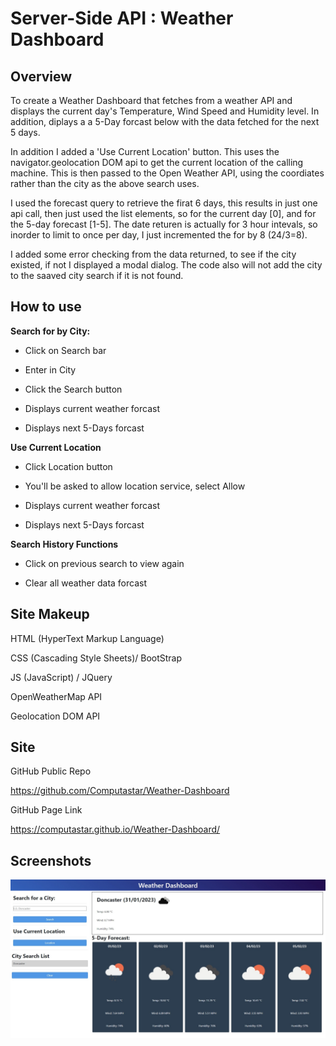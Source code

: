 # Server-Side API : Weather Dashboard

## Overview
To create a Weather Dashboard that fetches from a weather API and displays the current day's Temperature, Wind Speed and Humidity level. In addition, diplays a a 5-Day forcast below with the data fetched for the next 5 days.

In addition I added a 'Use Current Location' button. This uses the navigator.geolocation DOM api to get the current location of the calling machine. This is then passed to the Open Weather API, using the coordiates rather than the city as the above search uses.

I used the forecast query to retrieve the firat 6 days, this results in just one api call, then just used the list elements, so for the current day [0], and for the 5-day forecast [1-5]. The date returen is actually for 3 hour intevals, so inorder to limit to once per day, I just incremented the for by 8 (24/3=8).

I added some error checking from the data returned, to see if the city existed, if not I displayed a modal dialog. The code also will not add the city to the saaved city search if it is not found.


## How to use
**Search for by City:**

- Click on Search bar

- Enter in City

- Click the Search button

- Displays current weather forcast

- Displays next 5-Days forcast

**Use Current Location**

- Click Location button

- You'll be asked to allow location service, select Allow

- Displays current weather forcast

- Displays next 5-Days forcast

**Search History Functions**

- Click on previous search to view again

- Clear all weather data forcast

## Site Makeup

HTML (HyperText Markup Language)

CSS (Cascading Style Sheets)/ BootStrap

JS (JavaScript) / JQuery

OpenWeatherMap API

Geolocation DOM API

## Site
GitHub Public Repo

https://github.com/Computastar/Weather-Dashboard

GitHub Page Link

https://computastar.github.io/Weather-Dashboard/

## Screenshots
![Weather Dashboard](./assets/images/screenshot.jpeg)
